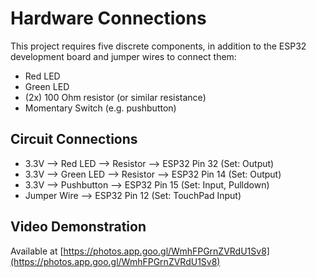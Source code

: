 # Hardware Connections
This project requires five discrete components, in addition to the ESP32 development board and jumper wires to connect them:
 - Red LED
 - Green LED
 - (2x) 100 Ohm resistor (or similar resistance)
 - Momentary Switch (e.g. pushbutton)

## Circuit Connections
 - 3.3V --> Red LED --> Resistor --> ESP32 Pin 32 (Set: Output)
 - 3.3V --> Green LED --> Resistor --> ESP32 Pin 14 (Set: Output)
 - 3.3V --> Pushbutton --> ESP32 Pin 15 (Set: Input, Pulldown)
 - Jumper Wire --> ESP32 Pin 12 (Set: TouchPad Input)

## Video Demonstration
Available at [https://photos.app.goo.gl/WmhFPGrnZVRdU1Sv8](https://photos.app.goo.gl/WmhFPGrnZVRdU1Sv8)
